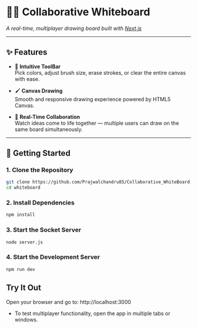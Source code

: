 # 🧑‍🎨 Collaborative Whiteboard  
_A real-time, multiplayer drawing board built with [Next.js](https://nextjs.org)_

---

## ✨ Features

- 🎨 **Intuitive ToolBar**  
  Pick colors, adjust brush size, erase strokes, or clear the entire canvas with ease.

- 🖌️ **Canvas Drawing**  
  Smooth and responsive drawing experience powered by HTML5 Canvas.

- 🤝 **Real-Time Collaboration**  
  Watch ideas come to life together — multiple users can draw on the same board simultaneously.

---

## 🚀 Getting Started

### 1. Clone the Repository

```bash
git clone https://github.com/Prajwalchandru85/Collaborative_WhiteBoard.git
cd whiteboard
```
 
### 2. Install Dependencies
```bash
npm install
```
### 3. Start the Socket Server
```bash
node server.js
```

### 4. Start the Development Server
```bash
npm run dev
```
## Try It Out
Open your browser and go to:
http://localhost:3000
- To test multiplayer functionality, open the app in multiple tabs or windows.
